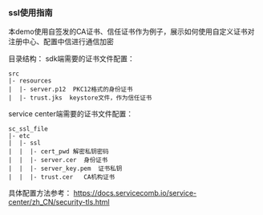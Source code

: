 ### ssl使用指南

本demo使用自签发的CA证书、信任证书作为例子，展示如何使用自定义证书对注册中心、配置中信进行通信加密

目录结构： sdk端需要的证书文件配置：

    src
    |- resources
    |  |- server.p12  PKC12格式的身份证书
    |  |- trust.jks  keystore文件，作为信任证书

service center端需要的证书文件配置：

    sc_ssl_file
    |- etc
    |  |- ssl
    |  |  |- cert_pwd 解密私钥密码
    |  |  |- server.cer  身份证书
    |  |  |- server_key.pem  证书私钥
    |  |  |- trust.cer   CA机构证书

具体配置方法参考：
https://docs.servicecomb.io/service-center/zh_CN/security-tls.html